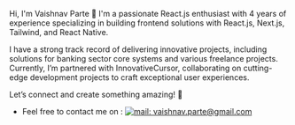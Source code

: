 
Hi, I'm Vaishnav Parte 👋
I'm a passionate React.js enthusiast with 4 years of experience specializing in building frontend solutions with React.js, Next.js, Tailwind, and React Native.

I have a strong track record of delivering innovative projects, including solutions for banking sector core systems and various freelance projects. Currently, I’m partnered with InnovativeCursor, collaborating on cutting-edge development projects to craft exceptional user experiences.

Let’s connect and create something amazing! 🚀
- Feel free to contact me on : [![mail: vaishnav.parte@gmail.com](https://img.shields.io/badge/mail-vaishnav.parte%20at%20gmail%20dot%20com-red)](mailto://vaishnav.parte@gmail.com)
